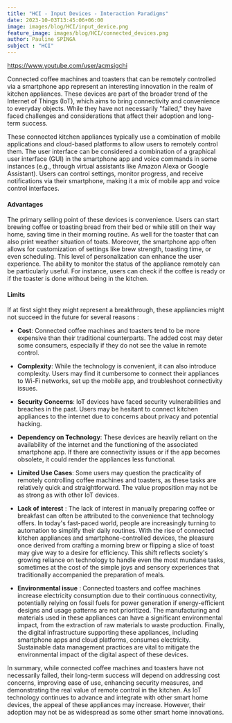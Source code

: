 ```yaml
---
title: "HCI - Input Devices - Interaction Paradigms"
date: 2023-10-03T13:45:06+06:00
image: images/blog/HCI/input_device.png
feature_image: images/blog/HCI/connected_devices.png
author: Pauline SPINGA
subject : "HCI"
---
```


https://www.youtube.com/user/acmsigchi


Connected coffee machines and toasters that can be remotely controlled via a smartphone app represent an interesting innovation in the realm of kitchen appliances. These devices are part of the broader trend of the Internet of Things (IoT), which aims to bring connectivity and convenience to everyday objects. While they have not necessarily "failed," they have faced challenges and considerations that affect their adoption and long-term success.

These connected kitchen appliances typically use a combination of mobile applications and cloud-based platforms to allow users to remotely control them. The user interface can be considered a combination of a graphical user interface (GUI) in the smartphone app and voice commands in some instances (e.g., through virtual assistants like Amazon Alexa or Google Assistant). Users can control settings, monitor progress, and receive notifications via their smartphone, making it a mix of mobile app and voice control interfaces. 

#### Advantages
The primary selling point of these devices is convenience. Users can start brewing coffee or toasting bread from their bed or while still on their way home, saving time in their morning routine. As well for the toaster that can also print weather situation of toats. Moreover, the smartphone app often allows for customization of settings like brew strength, toasting time, or even scheduling. This level of personalization can enhance the user experience.
The ability to monitor the status of the appliance remotely can be particularly useful. For instance, users can check if the coffee is ready or if the toaster is done without being in the kitchen.

#### Limits
If at first sight they might represent a breakthrough, these appliancies might not succeed in the future for several reasons : 

* **Cost**: Connected coffee machines and toasters tend to be more expensive than their traditional counterparts. The added cost may deter some consumers, especially if they do not see the value in remote control.

* **Complexity**: While the technology is convenient, it can also introduce complexity. Users may find it cumbersome to connect their appliances to Wi-Fi networks, set up the mobile app, and troubleshoot connectivity issues.

* **Security Concerns**: IoT devices have faced security vulnerabilities and breaches in the past. Users may be hesitant to connect kitchen appliances to the internet due to concerns about privacy and potential hacking.

* **Dependency on Technology**: These devices are heavily reliant on the availability of the internet and the functioning of the associated smartphone app. If there are connectivity issues or if the app becomes obsolete, it could render the appliances less functional.

* **Limited Use Cases**: Some users may question the practicality of remotely controlling coffee machines and toasters, as these tasks are relatively quick and straightforward. The value proposition may not be as strong as with other IoT devices.

* **Lack of interest** : The lack of interest in manually preparing coffee or breakfast can often be attributed to the convenience that technology offers. In today's fast-paced world, people are increasingly turning to automation to simplify their daily routines. With the rise of connected kitchen appliances and smartphone-controlled devices, the pleasure once derived from crafting a morning brew or flipping a slice of toast may give way to a desire for efficiency. This shift reflects society's growing reliance on technology to handle even the most mundane tasks, sometimes at the cost of the simple joys and sensory experiences that traditionally accompanied the preparation of meals.

* **Environmental issue** : Connected toasters and coffee machines increase electricity consumption due to their continuous connectivity, potentially relying on fossil fuels for power generation if energy-efficient designs and usage patterns are not prioritized. The manufacturing and materials used in these appliances can have a significant environmental impact, from the extraction of raw materials to waste production. Finally, the digital infrastructure supporting these appliances, including smartphone apps and cloud platforms, consumes electricity. Sustainable data management practices are vital to mitigate the environmental impact of the digital aspect of these devices.

In summary, while connected coffee machines and toasters have not necessarily failed, their long-term success will depend on addressing cost concerns, improving ease of use, enhancing security measures, and demonstrating the real value of remote control in the kitchen. As IoT technology continues to advance and integrate with other smart home devices, the appeal of these appliances may increase. However, their adoption may not be as widespread as some other smart home innovations.